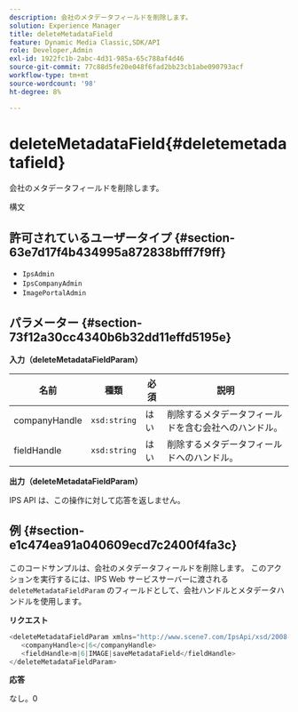 ```yaml
---
description: 会社のメタデータフィールドを削除します。
solution: Experience Manager
title: deleteMetadataField
feature: Dynamic Media Classic,SDK/API
role: Developer,Admin
exl-id: 1922fc1b-2abc-4d31-985a-65c788af4d46
source-git-commit: 77c88d5fe20e048f6fad2bb23cb1abe090793acf
workflow-type: tm+mt
source-wordcount: '98'
ht-degree: 8%

---
```


# deleteMetadataField{#deletemetadatafield}

会社のメタデータフィールドを削除します。

構文

## 許可されているユーザータイプ {#section-63e7d17f4b434995a872838bfff7f9ff}

* `IpsAdmin`
* `IpsCompanyAdmin`
* `ImagePortalAdmin`

## パラメーター {#section-73f12a30cc4340b6b32dd11effd5195e}

**入力（deleteMetadataFieldParam）**

| 名前 | 種類 | 必須 | 説明 |
|---|---|---|---|
| companyHandle | `xsd:string` | はい | 削除するメタデータフィールドを含む会社へのハンドル。 |
| fieldHandle | `xsd:string` | はい | 削除するメタデータフィールドへのハンドル。 |

**出力（deleteMetadataFieldParam）**

IPS API は、この操作に対して応答を返しません。

## 例 {#section-e1c474ea91a040609ecd7c2400f4fa3c}

このコードサンプルは、会社のメタデータフィールドを削除します。 このアクションを実行するには、IPS Web サービスサーバーに渡される `deleteMetadataFieldParam` のフィールドとして、会社ハンドルとメタデータハンドルを使用します。

**リクエスト**

```java
<deleteMetadataFieldParam xmlns="http://www.scene7.com/IpsApi/xsd/2008-01-15">
   <companyHandle>c|6</companyHandle>
   <fieldHandle>m|6|IMAGE|saveMetadataField</fieldHandle>
</deleteMetadataFieldParam>
```

**応答**

なし。0
